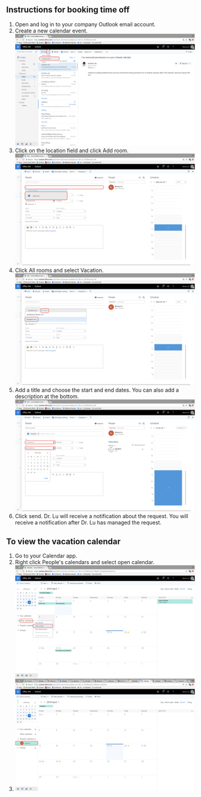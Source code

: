 ## Instructions for booking time off

 1. Open and log in to your company Outlook email account.
 2. Create a new calendar event. ![Step2](img/Step_1_2.png)
 3. Click on the location field and click Add room. ![Step3](img/Step_2.png)
 4. Click All rooms and select Vacation. ![Step4](img/Step_3_2.png)
 5. Add a title and choose the start and end dates. You can also add a description at the bottom. ![Step5](img/Step_4_2.png)
 6. Click send. Dr. Lu will receive a notification about the request. You will receive a notification after Dr. Lu has managed the request. 
 
## To view the vacation calendar
 1. Go to your Calendar app.
 2. Right click People's calendars and select open calendar. ![View1](img/View1.png)
 3. ![View2](img/View.png)

 


<!--stackedit_data:
eyJoaXN0b3J5IjpbLTIwNzUzMzAwNDksLTg5NDUwOTM0LDg5MT
U0OTAyMCwtMTg0ODg2ODA3NiwtMTk3OTA1MTI4NSw3MzcxMjk0
NjUsMTgyNTY3NjI0N119
-->
